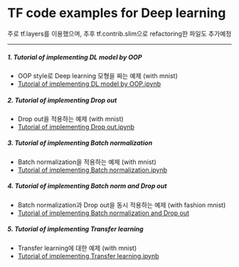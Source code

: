 # TF code examples for Deep learning
주로 tf.layers를 이용했으며, 추후 tf.contrib.slim으로 refactoring한 파일도 추가예정
- - -
##### 1. Tutorial of implementing DL model by OOP
- OOP style로 Deep learning 모형을 짜는 예제 (with mnist)
- [Tutorial of implementing DL model by OOP.ipynb](https://github.com/aisolab/TF_code_examples_for_Deep_learning/blob/master/Tutorial%20of%20implementing%20DL%20model%20by%20OOP.ipynb)

##### 2. Tutorial of implementing Drop out
- Drop out을 적용하는 예제 (with mnist)
- [Tutorial of implementing Drop out.ipynb](https://github.com/aisolab/TF_code_examples_for_Deep_learning/blob/master/Tutorial%20of%20implementing%20Batch%20norm%20and%20Drop%20out.ipynb)

##### 3. Tutorial of implementing Batch normalization
- Batch normalization을 적용하는 예제 (with mnist)
- [Tutorial of implementing Batch normalization.ipynb](https://github.com/aisolab/TF_code_examples_for_Deep_learning/blob/master/Tutorial%20of%20implementing%20Batch%20normalization.ipynb)

##### 4. Tutorial of implementing Batch norm and Drop out
- Batch normalization과 Drop out을 동시 적용하는 예제 (with fashion mnist)
- [Tutorial of implementing Batch normalization and Drop out](https://github.com/aisolab/TF_code_examples_for_Deep_learning/blob/master/Tutorial%20of%20implementing%20Batch%20norm%20and%20Drop%20out.ipynb)

##### 5. Tutorial of implementing Transfer learning
- Transfer learning에 대한 예제 (with mnist)
- [Tutorial of implementing Transfer learning.ipynb](https://github.com/aisolab/TF_code_examples_for_Deep_learning/blob/master/Tutorial%20of%20implementing%20Transfer%20learning.ipynb)